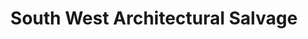 ---
title: "South West Architectural Salvage"
url: /bristol/south-west-architectural-salvage/
shop: antiques
---